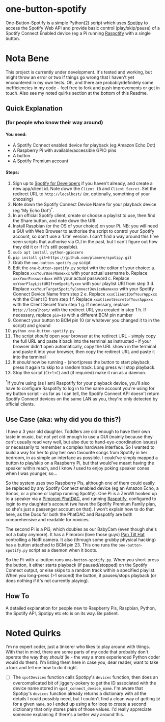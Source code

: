# one-button-spotify

One-Button-Spotify is a simple Python(2) script which uses [Spotipy](https://github.com/plamere/spotipy/) to access the Spotify Web API and provide basic control (play/skip/pause) of a Spotify Connect Enabled device (eg a Pi running [Raspotify](https://github.com/dtcooper/raspotify) with a single button. 

# Nota Bene

This project is currently under development. It's tested and working, but might throw an error or two if things go wrong that I haven't yet encountered in my own tests. Oh, and there are probably/definitely some inefficiencies in my code - feel free to fork and push improvements or get in touch. Also see my noted quirks section at the bottom of this Readme.

## Quick Explanation
### (for people who know their way around)

#### You need: 
* A Spotify Connect enabled device for playback (eg Amazon Echo Dot)
* A Raspberry Pi with available/accessible GPIO pins
* A button
* A Spotify Premium account

#### Steps:
1. Sign up to [Spotify for Developers](https://beta.developer.spotify.com/) if you haven't already, and create a new app/client id. Note down the `Client ID` and `Client Secret`. Set the redirect URL to `http://localhost/` (or, optionally, something of your choosing)
2. Note down the Spotify Connect Device Name for your playback device (eg 'My Echo Dot')<sup>*</sup>.
3. In an official Spotify client, create or choose a playlist to use, then find the Share button, and note down the URI.
4. Install Raspbian (or the OS of your choice) on your Pi. NB: you will need a GUI with Web Browser to authorise the script to control your Spotify account, so don't use a 'Lite' version. I can't find a way around this (I've seen scripts that authorise via CLI in the past, but I can't figure out how they did it or if it's still possible).
5. `sudo apt install python-gpiozero`
6. `pip install git+https://github.com/plamere/spotipy.git`
7. Grab the `one-button-spotify.py` script
8. Edit the `one-button-spotify.py` script with the editor of your choice:
    a. Replace `xxxYourUserNamexxx` with your actual username
    b. Replace `xxxYourPasswordxxx` with your actual password
    c. Replace `xxYourPlayListURIfromSpotifyxxx` with your playlist URI from step 3
    d. Replace `xxxYourTargetSpotifyConnectDeviceNamexxx` with your Spotify Connect Device Name from step 2
    e. Replace `xxxClientIDofYourAppxxx` with the Client ID from step 1
    f. Replace `xxxClientSecretofYourAppxxx` with the Client Secret from step 1
    g. If necessary, replace `http://localhost/` with the redirect URL you created in step 1
    h. If necessary, replace `pin=10` with a different BCM pin number
9. Connect your button to BCM pin 10 (or whatever you changed it to in the script) and ground
10. `python one-button-spotify.py`
11. The script *should* open your browser at the redirect URL - simply copy the full URL and paste it back into the terminal as instructed - if your browser didn't open automatically, copy the URL shown in the terminal and paste it into your browser, then copy the redirect URL and paste it into the terminal
12. It *should* now be running - (short)press the button to start playback, press it again to skip to a random track. Long press will stop playback.
13. Stop the script (`Ctrl+C`) and (if required) make it run as a daemon.

<sup>*</sup>If you're using (as I am) Raspotify for your playback device, you'll also have to configure Raspotify to log in to the same account you're using for my button script - as far as I can tell, the Spotify Connect API doesn't return Spotify Connect devices on the same LAN as you, they're only detected by official clients.

## Use Case (aka: why did you do this?)

I have a 3 year old daughter. Toddlers are old enough to have their own taste in music, but not yet old enough to use a GUI (mainly because they can't usually read very well, but also due to hand-eye-coordination issues) or necessarily to remember a complex hardware interface. So I wanted to build a way for her to play her own favourite songs from Spotify in her bedroom, in as simple an interface as possible. I could've simply mapped a button to play/skip on a Raspberry Pi, but that would've meant having the speaker within reach, and I know *I* used to enjoy poking speaker cones when I was younger, so...

So the system uses two Raspberry Pis, although one of them could easily be replaced by any Spotify Connect enabled device (eg an Amazon Echo, a Sonos, or a phone or laptop running Spotify). One Pi is a ZeroW hooked up to a speaker via a [Pimoroni PhatDAC](https://shop.pimoroni.com/products/phat-dac), and running [Raspotify](https://github.com/dtcooper/raspotify), configured to login to my daughter's account (we have the Spotify Premium Family plan, so she's just a passenger account on that). I won't explain how to do that here, as the Docs for both the PhatDAC and Raspotify are both comprehensive and readable for novices.

The second Pi is a Pi3, which doubles as our BabyCam (even though she's not a baby anymore). It has a Pimoroni (love those guys) [Pan Tilt Hat](https://shop.pimoroni.com/products/pan-tilt-hat) controlling a NoIR camera. It also (through some grubby physical hacking) has a button attached to BCM pin 23. This one runs the `one-button-spotify.py` script as a daemon when it boots. 

So the Pi-with-a-button runs `one-button-spotify.py`. When you short-press the button, it either starts playback (if paused/stopped) on the Spotify Connect output, or else skips to a random track within a specified playlist. When you long-press (>1 second) the button, it pauses/stops playback (or does nothing if it's not currently playing).

## How To

A detailed explanation for people new to Raspberry Pis, Raspbian, Python, the Spotify API, Spotipy etc etc is on its way. Be patient.

# Noted Quirks

I'm no expert coder, just a tinkerer who likes to play around with things. With that in mind, there are some parts of my code that probably don't operate the way they *should* (ie - the way a more experienced Python coder would do them). I'm listing them here in case you, dear reader, want to take a look and tell me how to do it right.

- [ ] The `spotDevices` function calls Spotipy's `devices` function, then does an overcomplicated bit of jiggery-pokery to get the ID associated with the device name stored in `spot_connect_device_name`. I'm aware that Spotipy's `devices` function already returns a dictionary with all the details I could possibly need, but I couldn't find a clean way of getting `id` for a given `name`, so I ended up using a for loop to create a second dictionary that only stores pairs of those values. I'd really appreciate someone explaining if there's a better way around this.